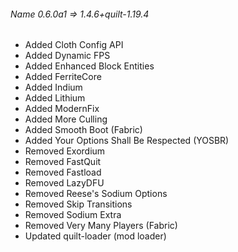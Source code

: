 ###### Name 0.6.0a1 => 1.4.6+quilt-1.19.4

* Added Cloth Config API
* Added Dynamic FPS
* Added Enhanced Block Entities
* Added FerriteCore
* Added Indium
* Added Lithium
* Added ModernFix
* Added More Culling
* Added Smooth Boot (Fabric)
* Added Your Options Shall Be Respected (YOSBR)
* Removed Exordium
* Removed FastQuit
* Removed Fastload
* Removed LazyDFU
* Removed Reese's Sodium Options
* Removed Skip Transitions
* Removed Sodium Extra
* Removed Very Many Players (Fabric)
* Updated quilt-loader (mod loader)